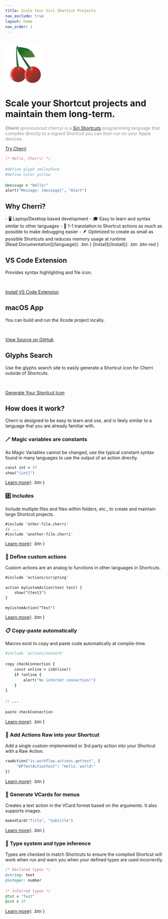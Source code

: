 ```yaml
---
title: Scale Your Siri Shortcut Projects
nav_exclude: true
layout: home
nav_order: 1
---
```


<div class="hero">
    <br/>
    <img src="/assets/cherri_icon.png" width="128" height="128" alt="Cherri Hero Image"/>
    <h1>Scale your Shortcut projects and maintain them long-term.</h1>
    <p style="color: #959396"><strong>Cherri</strong> (pronounced cherry) is a <a href="https://apps.apple.com/us/app/shortcuts/id1462947752" ref="noreferrer noopener" target="_blank">Siri Shortcuts</a> programming language that compiles directly to a signed Shortcut you can then run on your Apple devices.</p>
    <span class="fs-6">
    <a href="https://playground.cherrilang.org" target="_blank" class="btn btn-red btn-outline hero-button">Try Cherri</a>
    </span>
</div>

```ruby
/* Hello, Cherri! */

#define glyph smileyFace
#define color yellow

@message = "Hello!"
alert("Message: {message}", "Alert")
```

## Why Cherri?

<div class="box" markdown="1">
- 🖥️ Laptop/Desktop based development
- 🎓 Easy to learn and syntax similar to other languages
- 🐞 1-1 translation to Shortcut actions as much as possible to make debugging easier
- 🪶 Optimized to create as small as possible Shortcuts and reduces memory usage at runtime

<br/>

<span class="fs-5">
[Read Documentation](/language){: .btn }
[Install](/install){: .btn .btn-red }
</span>
</div>

<div class="box" markdown="1">
    
## VS Code Extension
Provides syntax highlighting and file icon.

<br/>

<a href="https://marketplace.visualstudio.com/items?itemName=electrikmilk.cherri-vscode-extension" target="_blank" class="btn btn-red">Install VS Code Extension</a>

</div>

<div class="box" markdown="1">

## macOS App

You can build and run the Xcode project locally.

<br/>

<a href="https://github.com/electrikmilk/cherri-macos-app" target="_blank" class="btn btn-red">View Source on GitHub</a>

</div>

<div class="box" markdown="1">

## Glyphs Search

Use the glyphs search site to easily generate a Shortcut icon for Cherri outside of Shortcuts.

<br/>

<a href="https://glyphs.cherrilang.org" target="_blank" class="btn btn-red">Generate Your Shortcut Icon</a>

</div>

## How does it work?

Cherri is designed to be easy to learn and use, and is likely similar to a language that you are already familiar with.

### 🪄 Magic variables are constants

As Magic Variables cannot be changed, use the typical constant syntax found in many languages to use the output of an action directly.

```ruby
const int = 37
show("{int}")
```

[Learn more](language/variables-constants-globals#constants){: .btn }

### #️⃣ Includes

Include multiple files and files within folders, etc., to create and maintain large Shortcut projects.

```
#include 'other-file.cherri'
// ...
#include 'another-file.cherri'
```

[Learn more](language/includes){: .btn }

### 🔧 Define custom actions

Custom actions are an analog to functions in other languages in Shortcuts.

```
#include 'actions/scripting'

action myCustomAction(text test) {
    show("{test}")
}

myCustomAction("Test")
```

[Learn more](language/custom-actions){: .btn }

### 📋 Copy-paste automatically

Macros exist to copy and paste code automatically at compile-time.

```ruby
#include 'actions/network'

copy checkConnection {
    const online = isOnline()
    if !online {
        alert("No internet connection!")
    }
}

// ...

paste checkConnection
```

[Learn more](language/copy-paste){: .btn }

### 🥩 Add Actions Raw into your Shortcut

Add a single custom-implemented or 3rd party action into your Shortcut with a Raw Action.

```ruby
rawAction("is.workflow.actions.gettext", {
     "WFTextActionText": "Hello, world!"
})
```

[Learn more](language/raw-actions){: .btn }

### 📇 Generate VCards for menus

Creates a text action in the VCard format based on the arguments. It also supports images.

```ruby
makeVCard("Title", "Subtitle")
```

[Learn more](language/vcards){: .btn }

### 🔢 Type system and type inference

Types are checked to match Shortcuts to ensure the compiled Shortcut will work when run and warn you when your defined types are used incorrectly.

```ruby
/* Declared types */
@string: text
@integer: number

/* Inferred types */
@txt = "Test"
@int = 37
```

[Learn more](language/types){: .btn }
